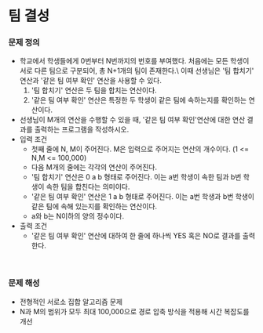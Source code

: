 # 팀 결성

### 문제 정의
- 학교에서 학생들에게 0번부터 N번까지의 번호를 부여했다. 처음에는 모든 학생이 서로 다른 팀으로 구분되어, 총 N+1개의 팀이 존재한다.\ 
  이때 선생님은 '팀 합치기' 연산과 '같은 팀 여부 확인' 연산을 사용할 수 있다.
  1. '팀 합치기' 연산은 두 팀을 합치는 연산이다.
  2. '같은 팀 여부 확인' 연산은 특정한 두 학생이 같은 팀에 속하는지를 확인하는 연산이다.
- 선생님이 M개의 연산을 수행할 수 있을 때, '같은 팀 여부 확인'연산에 대한 연산 결과를 출력하는 프로그램을 작성하시오.
- 입력 조건
  - 첫째 줄에 N, M이 주어진다. M은 입력으로 주어지는 연산의 개수이다. (1 <= N,M <= 100,000)
  - 다음 M개의 줄에는 각각의 연산이 주어진다.
  - '팀 합치기' 연산은 0 a b 형태로 주어진다. 이는 a번 학생이 속한 팀과 b번 학생이 속한 팀을 합친다는 의미이다.
  - '같은 팀 여부 확인' 연산은 1 a b 형태로 주어진다. 이는 a번 학생과 b번 학생이 같은 팀에 속해 있는지를 확인하는 연산이다.
  - a와 b는 N이하의 양의 정수이다.
- 출력 조건
  - '같은 팀 여부 확인' 연산에 대하여 한 줄에 하나씩 YES 혹은 NO로 결과를 출력한다.
 
<br/>

### 문제 해성
- 전형적인 서로소 집합 알고리즘 문제
- N과 M의 범위가 모두 최대 100,000으로 경로 압축 방식을 적용해 시간 복잡도를 개선
